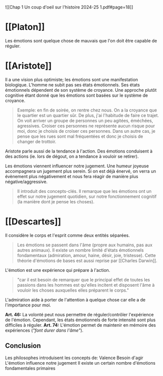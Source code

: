 
![[Chap 1 Un coup d'oeil sur l'histoire 2024-25 1.pdf#page=18]]
# [[Platon]]
Les émotions sont quelque chose de mauvais que l'on doit être capable de réguler.

# [[Aristote]]
Il a une vision plus optimiste; les émotions sont une manifestation biologique. L'homme ne subit pas ses états émotionnels. Ses états émotionnels dépendent de son système de croyance.
Une approche plutôt cognitive étant donné que les émotions sont basées sur le système de croyance.
>Exemple: en fin de soirée, on rentre chez nous. On a la croyance que le quartier est un quartier sûr. De plus, j'ai l'habitude de faire ce trajet. On voit arriver un groupe de personnes un peu agitées, éméchées, agressives. Croiser ces personnes ne représente aucun risque pour moi, donc je choisis de croiser ces personnes.
>Dans un autre cas, je pense que les rues sont mal fréquentées et donc je choisis de changer de trottoir.

Aristote parle aussi de la tendance à l'action. Des émotions conduisent à des actions (ie. lors de dégout, on a tendance à vouloir se retirer).

Les émotions viennent influencer notre jugement. Une humeur joyeuse accompagnera un jugement plus serein. Si on est déjà énervé, on verra un évènement plus négativement et nous fera réagir de manière plus négative/aggressive.

>Il introduit des concepts-clés.
>Il remarque que les émotions ont un effet sur notre jugement quotidien, sur notre fonctionnement cognitif (la manière dont je pense les choses).

# [[Descartes]]
Il considère le corps et l'esprit comme deux entités séparées.
>Les émotions se passent dans l'âme (propre aux humains, pas aux autres animaux).
>Il existe un nombre limité d'états émotionnels fondamentaux (admiration, amour, haine, désir, joie, tristesse). Cette théorie d'émotions de bases est aussi reprise par [[Charles Darwin]].

L'émotion est une expérience qui prépare à l'action.
>"car il est besoin de remarquer que le principal effet de toutes les passions dans les hommes est qu'elles incitent et disposent l'âme à vouloir les choses auxquelles elles préparent le corps."

L'admiration aide à porter de l'attention à quelque chose car elle a de l'importance pour moi.

**Art. 46:** La volonté peut nous permettre de réguler/contrôler l'expérience de l'émotion. Cependant, les états émotionnels de forte intensité sont plus difficiles à réguler.
**Art. 74:** L'émotion permet de maintenir en mémoire des expériences (*"font durer dans l'âme"*).


## Conclusion

Les philosophes introduisent les concepts de: 
Valence
Besoin d'agir
L'émotion influence notre jugement
Il existe un certain nombre d'émotions fondamentales primaires
